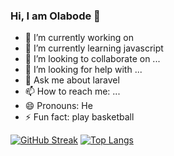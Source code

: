 ### Hi, I am Olabode 👋

- 🔭 I’m currently working on 
- 🌱 I’m currently learning javascript
- 👯 I’m looking to collaborate on ...
- 🤔 I’m looking for help with ...
- 💬 Ask me about laravel
- 📫 How to reach me: ...
- 😄 Pronouns: He
- ⚡ Fun fact: play basketball

[![GitHub Streak](http://github-readme-streak-stats.herokuapp.com?user=bode-tg&theme=dark&background=000000)](https://git.io/streak-stats)
[![Top Langs](https://github-readme-stats.vercel.app/api/top-langs/?username=bode-tg&layout=compact&theme=vision-friendly-dark)](https://github.com/anuraghazra/github-readme-stats)
